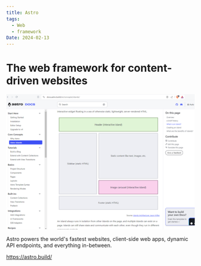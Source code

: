 ```yaml
---
title: Astro
tags:
  - Web
  - framework
Date: 2024-02-13
---
```



# The web framework for content-driven websites

![](../_asset/2024-02-13_Astro_image_1.png)

Astro powers the world's fastest websites, client-side web apps, dynamic API endpoints, and everything in-between.

<https://astro.build/>